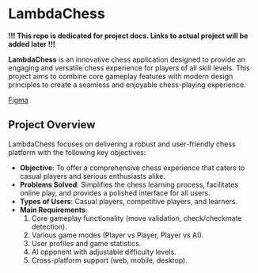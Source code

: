 # LambdaChess

**!!! This repo is dedicated for project docs. Links to actual project will be added later !!!**

**LambdaChess** is an innovative chess application designed to provide an engaging and versatile chess experience for players of all skill levels. This project aims to combine core gameplay features with modern design principles to create a seamless and enjoyable chess-playing experience.

[Figma](https://www.figma.com/proto/RZ43FtW6K6b01xlkOOs4je/Untitled?node-id=0-1&node-type=canvas&t=rSq5uG59EFATb6Hf-0&scaling=scale-down&content-scaling=fixed&page-id=0%3A1&starting-point-node-id=10%3A155)

## Project Overview

LambdaChess focuses on delivering a robust and user-friendly chess platform with the following key objectives:
- **Objective**: To offer a comprehensive chess experience that caters to casual players and serious enthusiasts alike.
- **Problems Solved**: Simplifies the chess learning process, facilitates online play, and provides a polished interface for all users.
- **Types of Users**: Casual players, competitive players, and learners.
- **Main Requirements**:
  1. Core gameplay functionality (move validation, check/checkmate detection).
  2. Various game modes (Player vs Player, Player vs AI).
  3. User profiles and game statistics.
  4. AI opponent with adjustable difficulty levels.
  5. Cross-platform support (web, mobile, desktop).
